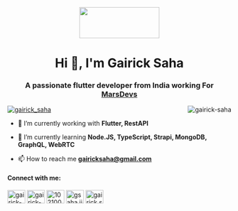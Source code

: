 <p align="center"> <img src="https://www.google.com/u/2/ac/images/logo.gif?uid=115119925603540354080&service=google_gsuite" width=180 height=70/></p>

<h1 align="center">Hi 👋, I'm Gairick Saha</h1>
<h3 align="center">A passionate flutter developer from India working For <a href="https://www.marsdevs.com/">MarsDevs</a></h3>

<p >
  <a align="left" href="https://www.linkedin.com/in/gairicksaha/" target="blank"><img src="https://img.shields.io/twitter/follow/gairick_saha?logo=twitter&style=for-the-badge" alt="gairick_saha" /></a>
  <a align="left" href="https://github.com/gairick-saha" target="blank"><img align="right" src="https://komarev.com/ghpvc/?username=marsdevs-gairick-saha&label=Profile%20views&color=0e75b6&style=flat" alt="gairick-saha" /></a>
</p>



- 🔭 I’m currently working with **Flutter, RestAPI**

- 🌱 I’m currently learning **Node.JS, TypeScript, Strapi, MongoDB, GraphQL, WebRTC**

- 📫 How to reach me **gairicksaha@gmail.com**

<h4 align="left">Connect with me:</h4>
<p align="left">
<a href="https://github.com/gairick-saha" target="blank"><img align="center" src="https://raw.githubusercontent.com/rahuldkjain/github-profile-readme-generator/master/src/images/icons/Social/github.svg" alt="gairick-saha" height="30" width="40" /></a>
<a href="https://www.linkedin.com/in/gairicksaha/" target="blank"><img align="center" src="https://raw.githubusercontent.com/rahuldkjain/github-profile-readme-generator/master/src/images/icons/Social/linked-in-alt.svg" alt="gairick-s-3a276993" height="30" width="40" /></a>
<a href="https://stackoverflow.com/users/10210042/gairick-saha" target="blank"><img align="center" src="https://raw.githubusercontent.com/rahuldkjain/github-profile-readme-generator/master/src/images/icons/Social/stack-overflow.svg" alt="10210042/gairick-saha" height="30" width="40" /></a>
<a href="https://fb.com/gsaha.jit" target="blank"><img align="center" src="https://raw.githubusercontent.com/rahuldkjain/github-profile-readme-generator/master/src/images/icons/Social/facebook.svg" alt="gsaha.jit" height="30" width="40" /></a>
<a href="https://instagram.com/gairick.saha" target="blank"><img align="center" src="https://raw.githubusercontent.com/rahuldkjain/github-profile-readme-generator/master/src/images/icons/Social/instagram.svg" alt="gairick.saha" height="30" width="40" /></a>
</p>
